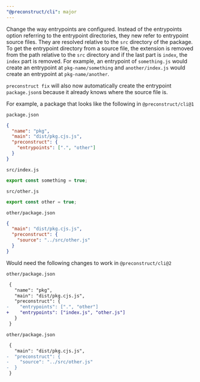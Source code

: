 ```yaml
---
"@preconstruct/cli": major
---
```


Change the way entrypoints are configured. Instead of the entrypoints option referring to the entrypoint directories, they new refer to entrypoint source files. They are resolved relative to the `src` directory of the package. To get the entrypoint directory from a source file, the extension is removed from the path relative to the `src` directory and if the last part is `index`, the `index` part is removed. For example, an entrypoint of `something.js` would create an entrypoint at `pkg-name/something` and `another/index.js` would create an entrypoint at `pkg-name/another`.

`preconstruct fix` will also now automatically create the entrypoint `package.json`s because it already knows where the source file is.

For example, a package that looks like the following in `@preconstruct/cli@1`

`package.json`

```json
{
  "name": "pkg",
  "main": "dist/pkg.cjs.js",
  "preconstruct": {
    "entrypoints": [".", "other"]
  }
}
```

`src/index.js`

```js
export const something = true;
```

`src/other.js`

```js
export const other = true;
```

`other/package.json`

```json
{
  "main": "dist/pkg.cjs.js",
  "preconstruct": {
    "source": "../src/other.js"
  }
}
```

Would need the following changes to work in `@preconstruct/cli@2`

`other/package.json`

```diff
 {
   "name": "pkg",
   "main": "dist/pkg.cjs.js",
   "preconstruct": {
-    "entrypoints": [".", "other"]
+    "entrypoints": ["index.js", "other.js"]
   }
 }
```

`other/package.json`

```diff
 {
   "main": "dist/pkg.cjs.js",
-  "preconstruct": {
-    "source": "../src/other.js"
-  }
 }
```
